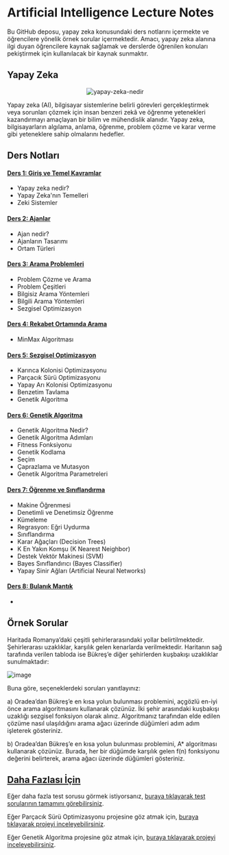 # Artificial Intelligence Lecture Notes
Bu GitHub deposu, yapay zeka konusundaki ders notlarını içermekte ve öğrencilere yönelik örnek sorular içermektedir. Amacı, yapay zeka alanına ilgi duyan öğrencilere kaynak sağlamak ve derslerde öğrenilen konuları pekiştirmek için kullanılacak bir kaynak sunmaktır.
## Yapay Zeka

<p align="center">
  <img src="https://github.com/saygix/Artificial-Intelligence-Lecture-Notes/assets/139467552/2ec260dd-d169-40fd-9f17-62b7023af655" alt="yapay-zeka-nedir">
</p>

Yapay zeka (AI), bilgisayar sistemlerine belirli görevleri gerçekleştirmek veya sorunları çözmek için insan benzeri zekâ ve öğrenme yetenekleri kazandırmayı amaçlayan bir bilim ve mühendislik alanıdır. Yapay zeka, bilgisayarların algılama, anlama, öğrenme, problem çözme ve karar verme gibi yeteneklere sahip olmalarını hedefler.


## Ders Notları
#### [Ders 1: Giriş ve Temel Kavramlar]()
- Yapay zeka nedir?
- Yapay Zeka'nın Temelleri
- Zeki Sistemler
#### [Ders 2: Ajanlar]()
- Ajan nedir?
- Ajanların Tasarımı
- Ortam Türleri
#### [Ders 3: Arama Problemleri]()
- Problem Çözme ve Arama
- Problem Çeşitleri
- Bilgisiz Arama Yöntemleri
- Bilgili Arama Yöntemleri
- Sezgisel Optimizasyon
#### [Ders 4: Rekabet Ortamında Arama]() 
- MinMax Algoritması
#### [Ders 5: Sezgisel Optimizasyon]() 
- Karınca Kolonisi Optimizasyonu
- Parçacık Sürü Optimizasyonu
- Yapay Arı Kolonisi Optimizasyonu
- Benzetim Tavlama
- Genetik Algoritma
#### [Ders 6: Genetik Algoritma]() 
- Genetik Algoritma Nedir?
- Genetik Algoritma Adımları
- Fitness Fonksiyonu
- Genetik Kodlama
- Seçim
- Çaprazlama ve Mutasyon
- Genetik Algoritma Parametreleri
#### [Ders 7: Öğrenme ve Sınıflandırma]() 
- Makine Öğrenmesi
- Denetimli ve Denetimsiz Öğrenme
- Kümeleme
- Regrasyon: Eğri Uydurma
- Sınıflandırma
- Karar Ağaçları (Decision Trees)
-  K En Yakın Komşu (K Nearest Neighbor)
-  Destek Vektör Makinesi (SVM)
-  Bayes Sınıflandırıcı (Bayes Classifier)
-  Yapay Sinir Ağları (Artificial Neural Networks)
#### [Ders 8: Bulanık Mantık]() 
-  
## Örnek Sorular
Haritada Romanya’daki çeşitli şehirlerarasındaki yollar belirtilmektedir. Şehirlerarası uzaklıklar, karşılık gelen kenarlarda verilmektedir. Haritanın sağ tarafında verilen tabloda ise Bükreş’e diğer şehirlerden kuşbakışı uzaklıklar sunulmaktadır:

![image](https://github.com/saygix/Artificial-Intelligence-Lecture-Notes/assets/139467552/315bb78b-2886-41ca-9e9f-ef4fcd153b55) 

Buna göre, seçeneklerdeki soruları yanıtlayınız:

a) Oradea’dan Bükreş’e en kısa yolun bulunması problemini, açgözlü en-iyi önce arama algoritmasını kullanarak çözünüz. İki şehir arasındaki kuşbakışı uzaklığı sezgisel fonksiyon olarak alınız. Algoritmanız tarafından elde edilen çözüme nasıl ulaşıldığını arama ağacı üzerinde düğümleri adım adım işleterek gösteriniz. 

b) Oradea’dan Bükreş’e en kısa yolun bulunması problemini, A* algoritması kullanarak çözünüz. Burada, her bir düğümde karşılık gelen f(n) fonksiyonu değerini belirterek, arama ağacı üzerinde düğümleri gösteriniz.
## [Daha Fazlası İçin]()

Eğer daha fazla test sorusu görmek istiyorsanız, [buraya tıklayarak test sorularının tamamını görebilirsiniz](https://www.sanfoundry.com/artificial-intelligence-questions-answers-test/).

Eğer Parçacık Sürü Optimizasyonu projesine göz atmak için, [buraya tıklayarak projeyi inceleyebilirsiniz](https://github.com/saygix/Particle-Swarm-Optimization-PSO).

Eğer Genetik Algoritma projesine göz atmak için, [buraya tıklayarak projeyi inceleyebilirsiniz](https://github.com/saygix/GENETIC-ALGORITHM-BASED-FEATURE-SELECTION-AND-RANDOM-FOREST-CLASSIFICATION-SYSTEM).



